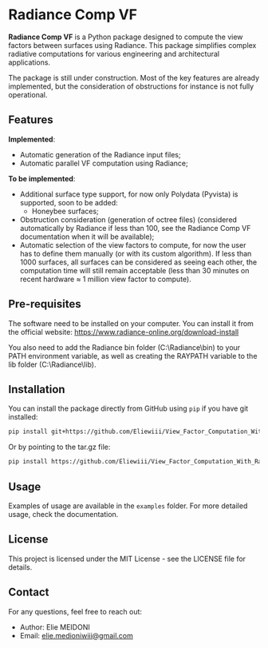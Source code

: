 # Radiance Comp VF

**Radiance Comp VF** is a Python package designed to compute the view factors between surfaces using Radiance.
This package simplifies complex radiative computations for various engineering and architectural applications.

The package is still under construction. Most of the key features are already implemented,
but the consideration of obstructions for instance is not fully operational.

## Features

**Implemented**:

- Automatic generation of the Radiance input files;
- Automatic parallel VF computation using Radiance;

**To be implemented**:

- Additional surface type support, for now only Polydata (Pyvista) is supported, soon to be added:
  - Honeybee surfaces;
- Obstruction consideration (generation of octree files) (considered automatically by Radiance if less than
  100, see the Radiance Comp VF documentation when it will be available);
- Automatic selection of the view factors to compute, for now the user has to define them manually
  (or with its custom algorithm). If less than 1000 surfaces, all surfaces can be considered as seeing each
  other, the computation time will still remain acceptable (less than 30 minutes on recent hardware ≈ 1
  million view
  factor to compute).

## Pre-requisites

The software need to be installed on your computer. You can install it from the official website:
https://www.radiance-online.org/download-install

You also need to add the Radiance bin folder (C:\Radiance\bin) to your PATH environment variable, as well as
creating the RAYPATH variable to the lib folder (C:\Radiance\lib).

## Installation

You can install the package directly from GitHub using `pip` if you have git installed:

```bash
pip install git+https://github.com/Eliewiii/View_Factor_Computation_With_Radiance.git
```

Or by pointing to the tar.gz file:

```bash
pip install https://github.com/Eliewiii/View_Factor_Computation_With_Radiance/archive/refs/tags/last_release_tag.tar.gz
```

## Usage

Examples of usage are available in the `examples` folder. For more detailed usage, check the documentation.

## License
This project is licensed under the MIT License - see the LICENSE file for details.

## Contact
For any questions, feel free to reach out:

* Author: Elie MEIDONI
* Email: elie.medioniwiii@gmail.com
